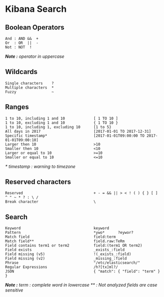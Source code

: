 # Kibana Search

## Boolean Operators 
  
``` 
And : AND &&  +  
Or  : OR  ||  -  
Not : NOT  !  
```
_**Note :** operator in uppercase_

## Wildcards
  
```  
Single characters    ?
Multiple characters  *
Fuzzy                ~
```

## Ranges
  
```  
1 to 10, including 1 and 10             [ 1 TO 10 ]
1 to 10, excluding 1 and 10             { 1 TO 10 }
1 to 10, including 1, excluding 10      [1 to 5}
All days in 2017                        [2017-01-01 TO 2017-12-31]
Specific timestamp*                     [2017-01-01T09:00:00 TO 2017-01-01T09:00:10]
Larger then 10                          >10
Smaller then 10                         <10
Larger or equal to 10                   >=10
Smaller or equal to 10                  <=10
```
_\*  timestamp : warning to timezone_


## Reserved characters

```
Reserved                                + - = && || > < ! ( ) { } [ ] ^ " ~ * ? : \ /
Break character                         \
```

## Search

```
Keyword                                 keyword
Pattern                                 *ywo*      ?eywor?
Match field                             field:term
Match field**                           field.raw:TeRm
Field contains term1 or term2           field:(term1 OR term2)
Field exists                            _exists_:field
Field missing (v5)                      !(_exists_:field)
Field missing (v2)                      _missing_:field
Phrase                                  "/etc/elasticsearch/"
Regular Expressions                     /h?[tx]ml?/
JSON                                    { "match": { "field": "term" } }
```
_**Note :** term : complete word in lowercase_
_** : Not analyzed fields are case sensitive_

